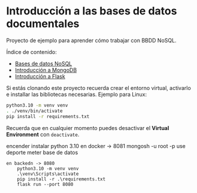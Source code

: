 # Introducción a las bases de datos documentales

Proyecto de ejemplo para aprender cómo trabajar con BBDD NoSQL.

Índice de contenido:

* [Bases de datos NoSQL](00-BasesDatosNoSQL.md)
* [Introducción a MongoDB](01-MongoIntro.md)
* [Introducción a Flask](02-IntroFlask.md)


Si estás clonando este proyecto recuerda crear el entorno virtual, activarlo e installar las bibliotecas necesarias. Ejemplo para Linux:

```sh
python3.10 -m venv venv
. ./venv/bin/activate
pip install -r requirements.txt
```

Recuerda que en cualquier momento puedes desactivar el **Virtual Environment** con `deactivate`.


encender
    instalar python 3.10
    en docker -> 8081
        mongosh -u root -p
        use deporte
        meter base de datos

    en backedn -> 8080
        python3.10 -m venv venv  
        .\venv\Scripts\activate
        pip install -r .\requirements.txt 
        flask run --port 8080